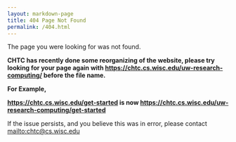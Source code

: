 ```yaml
---
layout: markdown-page
title: 404 Page Not Found
permalink: /404.html
---
```


The page you were looking for was not found.

**CHTC has recently done some reorganizing of the website, please try looking for your page again with https://chtc.cs.wisc.edu/uw-research-computing/ before the file name.**

**For Example,**

**https://chtc.cs.wisc.edu/get-started is now https://chtc.cs.wisc.edu/uw-research-computing/get-started**

If the issue persists, and you believe this was in error, please contact <mailto:chtc@cs.wisc.edu>
